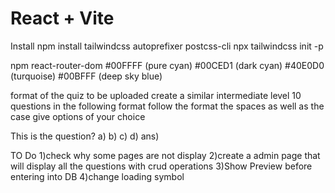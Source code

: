# React + Vite
Install
npm install tailwindcss autoprefixer postcss-cli
npx tailwindcss init -p

npm react-router-dom
#00FFFF (pure cyan)
#00CED1 (dark cyan)
#40E0D0 (turquoise)
#00BFFF (deep sky blue)

format of the quiz to be uploaded
create a similar intermediate level 10 questions in the following format  follow the format the spaces as well as the case give options of your choice

This is the question?
a) 
b) 
c) 
d) 
ans) 




TO Do
1)check why some pages are not display
2)create a admin page that will display all the questions with crud operations
3)Show Preview before entering into DB
4)change loading symbol